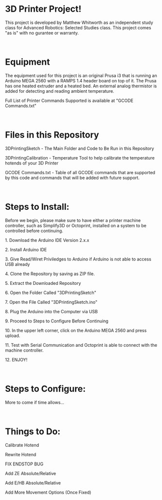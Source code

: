 <h1>3D Printer Project!</h1>
<p>This project is developed by Matthew Whitworth as an independent study class for Advanced Robotics: Selected Studies class. This project comes "as is" with no gurantee or warranty.</p>
</br>
<h1>Equipment</h1>
<p>The equipment used for this project is an original Prusa i3 that is running an Arduino MEGA 2560 with a RAMPS 1.4 header board on top of it. The Prusa has one heated extruder and a heated bed. An external analog thermistor is added for detecting and reading ambient temperature.</p>
<p>Full List of Printer Commands Supported is available at "GCODE Commands.txt"</p>
</br>
<h1>Files in this Repository</h1>
<p>3DPrintingSketch - The Main Folder and Code to Be Run in this Repository</p>
<p>3DPrintingCalibration - Temperature Tool to help calibrate the temperature hotends of your 3D Printer</p>
<p>GCODE Commands.txt - Table of all GCODE commands that are supported by this code and commands that will be added with future support.</p>
</br>
<h1>Steps to Install:</h1>
<p> Before we begin, please make sure to have either a printer machine controller, such as Simplify3D or Octoprint, installed on a system to be controlled before continuing.</p>
<p>1. Download the Arduino IDE Version 2.x.x</p>
<p>2. Install Arduino IDE</p>
<p>3. Give Read/Wiret Priviledges to Arduino if Arduino is not able to access USB already</p>
<p>4. Clone the Repository by saving as ZIP file.</p>
<p>5. Extract the Downloaded Repository</p>
<p>6. Open the Folder Called "3DPrintingSketch"</p>
<p>7. Open the File Called "3DPrintingSketch.ino"</p>
<p>8. Plug the Arduino into the Computer via USB</p>
<p>9. Proceed to Steps to Configure Before Continuing</p>
<p>10. In the upper left corner, click on the Arduino MEGA 2560 and press upload.</p>
<p>11. Test with Serial Communication and Octoprint is able to connect with the machine controller.</p>
<p>12. ENJOY!</p>
</br>
<h1>Steps to Configure:</h1>
<p>More to come if time allows...</p>
</br>
<h1>Things to Do:</h1>
<p>Calibrate Hotend</p>
<p>Rewrite Hotend</p>
<p>FIX ENDSTOP BUG</p>
<p>Add ZE Absolute/Relative</p>
<p>Add E/HB Absolute/Relative</p>
<p>Add More Movement Options (Once Fixed)</p>
